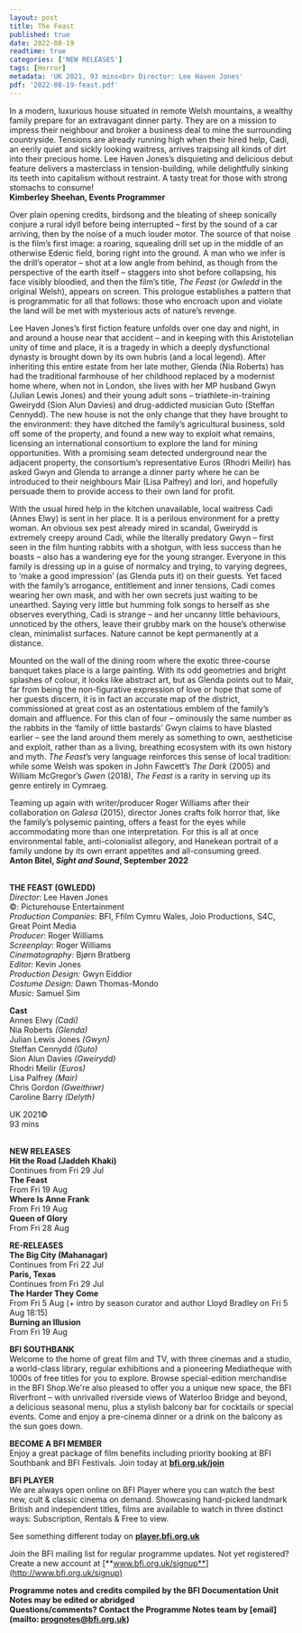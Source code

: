 ```yaml
---
layout: post
title: The Feast
published: true
date: 2022-08-19
readtime: true
categories: ['NEW RELEASES']
tags: [Horror]
metadata: 'UK 2021, 93 mins<br> Director: Lee Haven Jones'
pdf: '2022-08-19-feast.pdf'
---
```


In a modern, luxurious house situated in remote Welsh mountains, a wealthy family prepare for an extravagant dinner party. They are on a mission to impress their neighbour and broker a business deal to mine the surrounding countryside. Tensions are already running high when their hired help, Cadi, an eerily quiet and sickly looking waitress, arrives traipsing all kinds of dirt into their precious home. Lee Haven Jones’s disquieting and delicious debut feature delivers a masterclass in tension-building, while delightfully sinking its teeth into capitalism without restraint. A tasty treat for those with strong stomachs  to consume!  
**Kimberley Sheehan, Events Programmer**

Over plain opening credits, birdsong and the bleating of sheep sonically conjure a rural idyll before being interrupted – first by the sound of a car arriving, then by the noise of a much louder motor. The source of that noise is the film’s first image: a roaring, squealing drill set up in the middle of an otherwise Edenic field, boring right into the ground. A man who we infer is the drill’s operator – shot at a low angle from behind, as though from the perspective of the earth itself – staggers into shot before collapsing, his face visibly bloodied, and then the film’s title, _The Feast_ (or _Gwledd_ in the original Welsh), appears on screen. This prologue establishes a pattern that is programmatic for all that follows: those who encroach upon and violate the land will be met with mysterious acts of nature’s revenge.

Lee Haven Jones’s first fiction feature unfolds over one day and night, in and around a house near that accident – and in keeping with this Aristotelian unity of time and place, it is a tragedy in which a deeply dysfunctional dynasty is brought down by its own hubris (and a local legend). After inheriting this entire estate from her late mother, Glenda (Nia Roberts) has had the traditional farmhouse of her childhood replaced by a modernist home where, when not in London, she lives with her MP husband Gwyn (Julian Lewis Jones) and their young adult sons – triathlete-in-training Gweirydd (Sion Alun Davies) and drug-addicted musician Guto (Steffan Cennydd). The new house is not the only change that they have brought to the environment: they have ditched the family’s agricultural business, sold off some of the property, and found a new way to exploit what remains, licensing an international consortium to explore the land for mining opportunities. With a promising seam detected underground near the adjacent property, the consortium’s representative Euros (Rhodri Meilir) has asked Gwyn and Glenda to arrange a dinner party where he can be introduced to their neighbours Mair (Lisa Palfrey) and Iori, and hopefully persuade them to provide access to their own land for profit.

With the usual hired help in the kitchen unavailable, local waitress Cadi (Annes Elwy) is sent in her place. It is a perilous environment for a pretty woman.  An obvious sex pest already mired in scandal, Gweirydd is extremely creepy around Cadi, while the literally predatory Gwyn – first seen in the film hunting rabbits with a shotgun, with less success than he boasts – also has a wandering eye for the young stranger. Everyone in this family is dressing up in a guise of normalcy and trying, to varying degrees, to ‘make a good impression’ (as Glenda puts it) on their guests. Yet faced with the family’s arrogance, entitlement and inner tensions, Cadi comes wearing her own mask, and with her own secrets just waiting to be unearthed. Saying very little but humming folk songs to herself as she observes everything, Cadi is strange – and her uncanny little behaviours, unnoticed by the others, leave their grubby mark on the house’s otherwise clean, minimalist surfaces. Nature cannot be kept permanently at a distance.

Mounted on the wall of the dining room where the exotic three-course banquet takes place is a large painting. With its odd geometries and bright splashes of colour, it looks like abstract art, but as Glenda points out to Mair, far from being the non-figurative expression of love or hope that some of her guests discern, it is in fact an accurate map of the district, commissioned at great cost as an ostentatious emblem of the family’s domain and affluence. For this clan of four – ominously the same number as the rabbits in the ‘family of little bastards’ Gwyn claims to have blasted earlier – see the land around them merely as something to own, aestheticise and exploit, rather than as a living, breathing ecosystem with its own history and myth. _The Feast_’s very language reinforces this sense of local tradition: while some Welsh was spoken in John Fawcett’s _The Dark_ (2005) and William McGregor’s _Gwen_ (2018), _The Feast_ is a rarity in serving up its genre entirely in Cymraeg.

Teaming up again with writer/producer Roger Williams after their collaboration on _Galesa_ (2015), director Jones crafts folk horror that, like the family’s polysemic painting, offers a feast for the eyes while accommodating more than one interpretation. For this is all at once environmental fable, anti-colonialist allegory, and Hanekean portrait of a family undone by its own errant appetites and all-consuming greed.  
**Anton Bitel, _Sight and Sound_, September 2022**
<br><br>

**THE FEAST (GWLEDD)**  
_Director_: Lee Haven Jones  
©: Picturehouse Entertainment  
_Production Companies_: BFI, Ffilm Cymru Wales, Joio Productions, S4C, Great Point Media  
_Producer_: Roger Williams  
_Screenplay_: Roger Williams  
_Cinematography:_ Bjørn Bratberg  
_Editor:_ Kevin Jones  
_Production Design:_ Gwyn Eiddior  
_Costume Design:_ Dawn Thomas-Mondo  
_Music:_ Samuel Sim

**Cast**  
Annes Elwy _(Cadi)_  
Nia Roberts _(Glenda)_  
Julian Lewis Jones _(Gwyn)_  
Steffan Cennydd _(Guto)_  
Sion Alun Davies _(Gweirydd)_  
Rhodri Meilir _(Euros)_  
Lisa Palfrey _(Mair)_  
Chris Gordon _(Gweithiwr)_  
Caroline Barry _(Delyth)_

UK 2021©  
93 mins<br>
<br>

**NEW RELEASES**<br>
**Hit the Road (Jaddeh Khaki)**<br>
Continues from Fri 29 Jul<br>
**The Feast**<br>
From Fri 19 Aug<br>
**Where Is Anne Frank**<br>
From Fri 19 Aug<br>
**Queen of Glory**<br>
From Fri 28 Aug<br>

**RE-RELEASES**<br>
**The Big City (Mahanagar)**<br>
Continues from Fri 22 Jul<br>
**Paris, Texas**<br>
Continues from Fri 29 Jul<br>
**The Harder They Come**<br>
From Fri 5 Aug (+ intro by season curator and author Lloyd Bradley on Fri 5 Aug 18:15)<br>
**Burning an Illusion**<br>
From Fri 19 Aug<br>

**BFI SOUTHBANK**  
Welcome to the home of great film and TV, with three cinemas and a studio, a world-class library, regular exhibitions and a pioneering Mediatheque with 1000s of free titles for you to explore. Browse special-edition merchandise in the BFI Shop.We&#39;re also pleased to offer you a unique new space, the BFI Riverfront – with unrivalled riverside views of Waterloo Bridge and beyond, a delicious seasonal menu, plus a stylish balcony bar for cocktails or special events. Come and enjoy a pre-cinema dinner or a drink on the balcony as the sun goes down.  

**BECOME A BFI MEMBER**  
Enjoy a great package of film benefits including priority booking at BFI Southbank and BFI Festivals. Join today at [**bfi.org.uk/join**](http://www.bfi.org.uk/join)  

**BFI PLAYER**  
 We are always open online on BFI Player where you can watch the best new, cult &amp; classic cinema on demand. Showcasing hand-picked landmark British and independent titles, films are available to watch in three distinct ways: Subscription, Rentals &amp; Free to view.  

See something different today on [**player.bfi.org.uk**](https://player.bfi.org.uk)  

Join the BFI mailing list for regular programme updates. Not yet registered? Create a new account at [**www.bfi.org.uk/signup**](http://www.bfi.org.uk/signup)

**Programme notes and credits compiled by the BFI Documentation Unit  
Notes may be edited or abridged  
Questions/comments? Contact the Programme Notes team by [email](mailto: prognotes@bfi.org.uk)**

<!--stackedit_data:
eyJoaXN0b3J5IjpbMjIxNjc0MTddfQ==
-->
